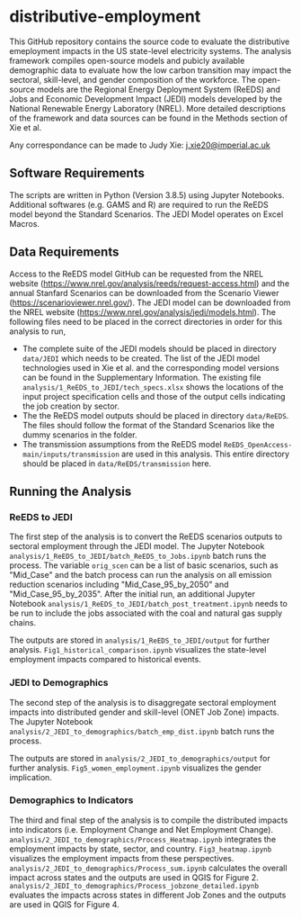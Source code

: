 # distributive-employment
This GitHub repository contains the source code to evaluate the distributive emeployment impacts in the US state-level electricity systems. The analysis framework compiles open-source models and pubicly available demographic data to evaluate how the low carbon transition may impact the sectoral, skill-level, and gender composition of the workforce. The open-source models are the Regional Energy Deployment System (ReEDS) and Jobs and Economic Development Impact (JEDI) models developed by the National Renewable Energy Laboratory (NREL). More detailed descriptions of the framework and data sources can be found in the Methods section of Xie et al. 

Any correspondance can be made to Judy Xie: j.xie20@imperial.ac.uk

## Software Requirements
The scripts are written in Python (Version 3.8.5) using Jupyter Notebooks. Additional softwares (e.g. GAMS and R) are required to run the ReEDS model beyond the Standard Scenarios. The JEDI Model operates on Excel Macros. 

## Data Requirements
Access to the ReEDS model GitHub can be requested from the NREL website (https://www.nrel.gov/analysis/reeds/request-access.html) and the annual Stanfard Scenarios can be downloaded from the Scenario Viewer (https://scenarioviewer.nrel.gov/). The JEDI model can be downloaded from the NREL website (https://www.nrel.gov/analysis/jedi/models.html). The following files need to be placed in the correct directories in order for this analysis to run,
- The complete suite of the JEDI models should be placed in directory <code>data/JEDI</code> which needs to be created. The list of the JEDI model technologies used in Xie et al. and the corresponding model versions can be found in the Supplementary Information. The existing file <code>analysis/1_ReEDS_to_JEDI/tech_specs.xlsx</code> shows the locations of the input project specification cells and those of the output cells indicating the job creation by sector.
- The the ReEDS model outputs should be placed in directory <code>data/ReEDS</code>. The files should follow the format of the Standard Scenarios like the dummy scenarios in the folder. 
- The transmission assumptions from the ReEDS model <code>ReEDS_OpenAccess-main/inputs/transmission</code> are used in this analysis. This entire directory should be placed in <code>data/ReEDS/transmission</code> here. 

## Running the Analysis
### ReEDS to JEDI 
The first step of the analysis is to convert the ReEDS scenarios outputs to sectoral employment through the JEDI model. The Jupyter Notebook <code>analysis/1_ReEDS_to_JEDI/batch_ReEDS_to_Jobs.ipynb</code> batch runs the process. The variable <code>orig_scen</code> can be a list of basic scenarios, such as "Mid_Case" and the batch process can run the analysis on all emission reduction scenarios including "Mid_Case_95_by_2050" and "Mid_Case_95_by_2035". After the initial run, an additional Jupyter Notebook <code>analysis/1_ReEDS_to_JEDI/batch_post_treatment.ipynb</code> needs to be run to include the jobs associated with the coal and natural gas supply chains. 

The outputs are stored in <code>analysis/1_ReEDS_to_JEDI/output</code> for further analysis. <code>Fig1_historical_comparison.ipynb</code> visualizes the state-level employment impacts compared to historical events. 

### JEDI to Demographics
The second step of the analysis is to disaggregate sectoral employment impacts into distributed gender and skill-level (ONET Job Zone) impacts. The Jupyter Notebook <code>analysis/2_JEDI_to_demographics/batch_emp_dist.ipynb</code> batch runs the process. 

The outputs are stored in <code>analysis/2_JEDI_to_demographics/output</code> for further analysis. <code>Fig5_women_employment.ipynb</code> visualizes the gender implication. 

### Demographics to Indicators
The third and final step of the analysis is to compile the distributed impacts into indicators (i.e. Employment Change and Net Employment Change). <code>analysis/2_JEDI_to_demographics/Process_Heatmap.ipynb</code> integrates the employment impacts by state, sector, and country. <code>Fig3_heatmap.ipynb</code> visualizes the employment impacts from these perspectives. <code>analysis/2_JEDI_to_demographics/Process_sum.ipynb</code> calculates the overall impact across states and the outputs are used in QGIS for Figure 2. <code>analysis/2_JEDI_to_demographics/Process_jobzone_detailed.ipynb</code> evaluates the impacts across states in different Job Zones and the outputs are used in QGIS for Figure 4. 



